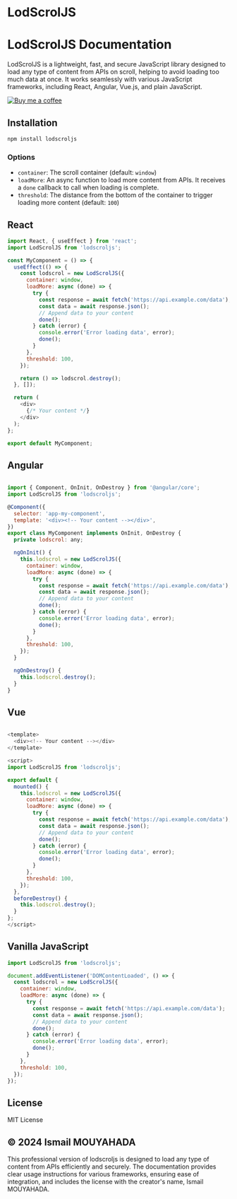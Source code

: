 # LodScrolJS

# LodScrolJS Documentation

LodScrolJS is a lightweight, fast, and secure JavaScript library designed to load any type of content from APIs on scroll, helping to avoid loading too much data at once. It works seamlessly with various JavaScript frameworks, including React, Angular, Vue.js, and plain JavaScript.

[![Buy me a coffee](https://img.buymeacoffee.com/button-api/?text=Buy+me+a+coffee&emoji=☕&slug=ismailmouyahada&button_colour=FFDD00&font_colour=000000&font_family=Poppins&outline_colour=000000&coffee_colour=ffffff)](https://www.buymeacoffee.com/ismailmouyahada)

 

## Installation

```sh
npm install lodscroljs
```
### Options
- `container`: The scroll container (default: `window`)
- `loadMore`: An async function to load more content from APIs. It receives a `done` callback to call when loading is complete.
- `threshold`: The distance from the bottom of the container to trigger loading more content (default: `100`)


## React
 
```js
import React, { useEffect } from 'react';
import LodScrolJS from 'lodscroljs';

const MyComponent = () => {
  useEffect(() => {
    const lodscrol = new LodScrolJS({
      container: window,
      loadMore: async (done) => {
        try {
          const response = await fetch('https://api.example.com/data');
          const data = await response.json();
          // Append data to your content
          done();
        } catch (error) {
          console.error('Error loading data', error);
          done();
        }
      },
      threshold: 100,
    });

    return () => lodscrol.destroy();
  }, []);

  return (
    <div>
      {/* Your content */}
    </div>
  );
};

export default MyComponent;
```

## Angular

```js

import { Component, OnInit, OnDestroy } from '@angular/core';
import LodScrolJS from 'lodscroljs';

@Component({
  selector: 'app-my-component',
  template: '<div><!-- Your content --></div>',
})
export class MyComponent implements OnInit, OnDestroy {
  private lodscrol: any;

  ngOnInit() {
    this.lodscrol = new LodScrolJS({
      container: window,
      loadMore: async (done) => {
        try {
          const response = await fetch('https://api.example.com/data');
          const data = await response.json();
          // Append data to your content
          done();
        } catch (error) {
          console.error('Error loading data', error);
          done();
        }
      },
      threshold: 100,
    });
  }

  ngOnDestroy() {
    this.lodscrol.destroy();
  }
}
```

## Vue

```js

<template>
  <div><!-- Your content --></div>
</template>

<script>
import LodScrolJS from 'lodscroljs';

export default {
  mounted() {
    this.lodscrol = new LodScrolJS({
      container: window,
      loadMore: async (done) => {
        try {
          const response = await fetch('https://api.example.com/data');
          const data = await response.json();
          // Append data to your content
          done();
        } catch (error) {
          console.error('Error loading data', error);
          done();
        }
      },
      threshold: 100,
    });
  },
  beforeDestroy() {
    this.lodscrol.destroy();
  }
};
</script>


```

## Vanilla JavaScript

```js
import LodScrolJS from 'lodscroljs';

document.addEventListener('DOMContentLoaded', () => {
  const lodscrol = new LodScrolJS({
    container: window,
    loadMore: async (done) => {
      try {
        const response = await fetch('https://api.example.com/data');
        const data = await response.json();
        // Append data to your content
        done();
      } catch (error) {
        console.error('Error loading data', error);
        done();
      }
    },
    threshold: 100,
  });
});

```
## License
MIT License

## © 2024 Ismail MOUYAHADA
This professional version of lodscroljs is designed to load any type of content from APIs efficiently and securely. The documentation provides clear usage instructions for various frameworks, ensuring ease of integration, and includes the license with the creator's name, Ismail MOUYAHADA.
